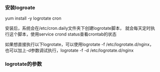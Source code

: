 ### 安装logroate
 yum install -y logrotate cron
 
安装后，系统会在/etc/cron.daily文件夹下创建logrotate脚本， 就会每天定时执行这个脚本，使用service crond status查看crontab的状态

如果想直接执行以下logrotate，可以使用logrotate -f /etc/logrotate.d/nginx，也可以加上-d参数调试执行，logrotate -f -d /etc/logrotate.d/nginx

### logrotate的参数
